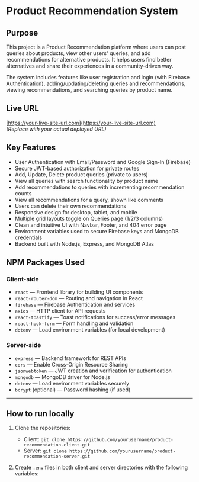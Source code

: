 # Product Recommendation System

## Purpose
This project is a Product Recommendation platform where users can post queries about products, view other users' queries, and add recommendations for alternative products. It helps users find better alternatives and share their experiences in a community-driven way.

The system includes features like user registration and login (with Firebase Authentication), adding/updating/deleting queries and recommendations, viewing recommendations, and searching queries by product name.

## Live URL
[https://your-live-site-url.com](https://your-live-site-url.com)  
*(Replace with your actual deployed URL)*

## Key Features
- User Authentication with Email/Password and Google Sign-In (Firebase)
- Secure JWT-based authorization for private routes
- Add, Update, Delete product queries (private to users)
- View all queries with search functionality by product name
- Add recommendations to queries with incrementing recommendation counts
- View all recommendations for a query, shown like comments
- Users can delete their own recommendations
- Responsive design for desktop, tablet, and mobile
- Multiple grid layouts toggle on Queries page (1/2/3 columns)
- Clean and intuitive UI with Navbar, Footer, and 404 error page
- Environment variables used to secure Firebase keys and MongoDB credentials
- Backend built with Node.js, Express, and MongoDB Atlas

## NPM Packages Used

### Client-side
- `react` — Frontend library for building UI components
- `react-router-dom` — Routing and navigation in React
- `firebase` — Firebase Authentication and services
- `axios` — HTTP client for API requests
- `react-toastify` — Toast notifications for success/error messages
- `react-hook-form` — Form handling and validation
- `dotenv` — Load environment variables (for local development)

### Server-side
- `express` — Backend framework for REST APIs
- `cors` — Enable Cross-Origin Resource Sharing
- `jsonwebtoken` — JWT creation and verification for authentication
- `mongodb` — MongoDB driver for Node.js
- `dotenv` — Load environment variables securely
- `bcrypt` (optional) — Password hashing (if used)

---

## How to run locally

1. Clone the repositories:
   - Client: `git clone https://github.com/yourusername/product-recommendation-client.git`
   - Server: `git clone https://github.com/yourusername/product-recommendation-server.git`

2. Create `.env` files in both client and server directories with the following variables:

